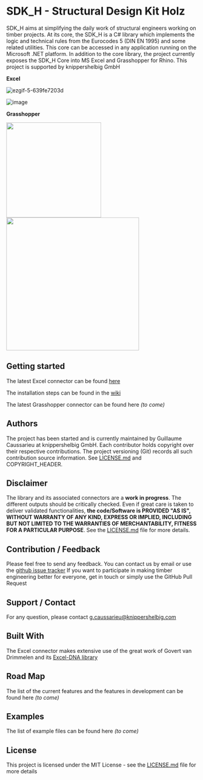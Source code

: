 # SDK_H - Structural Design Kit Holz
SDK_H aims at simplifying the daily work of structural engineers working on timber projects. At its core, the SDK_H is a C# library which implements the logic and technical rules from the Eurocodes 5 (DIN EN 1995) and some related utilities. This core can be accessed in any application running on the Microsoft .NET platform. In addition to the core library, the project currently exposes the SDK_H Core into MS Excel and Grasshopper for Rhino.
This project is supported by knippershelbig GmbH

<b>Excel</b>

![ezgif-5-639fe7203d](https://user-images.githubusercontent.com/43774443/234279448-ab06318e-1957-4f30-99c6-15ffa39c6005.gif)

![image](https://github.com/knippershelbig/StructuralDesignKit_Holz/assets/43774443/e60b50f1-2f45-4e55-b699-7cf90e80f941)

<b>Grasshopper</b> 
 
<img src="https://github.com/knippershelbig/StructuralDesignKit_Holz/assets/43774443/805a85d9-88ae-45fc-9b5c-b5441cff6e0d" width="250px"><img src="https://github-production-user-asset-6210df.s3.amazonaws.com/43774443/237315167-023fc44b-d953-4578-b2c9-20c9eca56ff2.gif" width="350px">
 
  
   
## Getting started
The latest Excel connector can be found [here](https://github.com/knippershelbig/StructuralDesignKit_Holz/releases)

The installation steps can be found in the [wiki](https://github.com/knippershelbig/StructuralDesignKit_Holz/wiki/Getting-Started)

The latest Grasshopper connector can be found here _(to come)_


## Authors
The project has been started and is currently maintained by Guillaume Caussarieu at knippershelbig GmbH.
Each contributor holds copyright over their respective contributions. The project versioning (Git) records all such contribution source information. See [LICENSE.md](https://github.com/Gcaussarieu/StructuralDesignKit/blob/master/LICENSE) and COPYRIGHT_HEADER.

## Disclaimer
The library and its associated connectors are a **work in progress**. The different outputs should be critically checked. Even if great care is taken to deliver validated functionalities, **the code/Software is PROVIDED "AS IS", WITHOUT WARRANTY OF ANY KIND, EXPRESS OR IMPLIED, INCLUDING BUT NOT LIMITED TO THE WARRANTIES OF MERCHANTABILITY, FITNESS FOR A PARTICULAR PURPOSE**. See the [LICENSE.md](https://github.com/Gcaussarieu/StructuralDesignKit/blob/master/LICENSE) file for more details.

## Contribution / Feedback
Please feel free to send any feedback. You can contact us by email or use the [github issue tracker](https://github.com/knippershelbig/StructuralDesignKit_Holz/issues)
If you want to participate in making timber engineering better for everyone, get in touch or simply use the GitHub Pull Request

## Support / Contact
For any question, please contact g.caussarieu@knippershelbig.com

## Built With
The Excel connector makes extensive use of the great work of Govert van Drimmelen and its [Excel-DNA library](https://excel-dna.net/)

## Road Map
The list of the current features and the features in development can be found here _(to come)_

## Examples
The list of example files can be found here _(to come)_

## License
This project is licensed under the MIT License - see the [LICENSE.md](https://github.com/Gcaussarieu/StructuralDesignKit/blob/master/LICENSE) file for more details
